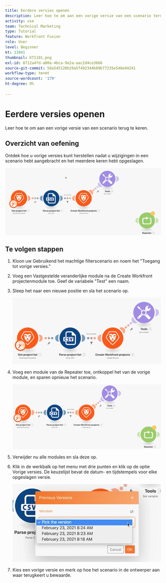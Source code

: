 ```yaml
---
title: Eerdere versies openen
description: Leer hoe te om aan een vorige versie van een scenario terug te keren. (Moet tussen 60 en 160 tekens lang zijn, maar is 56 tekens)
activity: use
team: Technical Marketing
type: Tutorial
feature: Workfront Fusion
role: User
level: Beginner
kt: 11041
thumbnail: KT1101.png
exl-id: 8712a4fd-a00a-4bca-9e2a-aac2d4ce3666
source-git-commit: 58a545120b29a5f492344b89b77235e548e94241
workflow-type: tm+mt
source-wordcount: '179'
ht-degree: 0%

---
```


# Eerdere versies openen

Leer hoe te om aan een vorige versie van een scenario terug te keren.

## Overzicht van oefening

Ontdek hoe u vorige versies kunt herstellen nadat u wijzigingen in een scenario hebt aangebracht en het meerdere keren hebt opgeslagen.

![Afbeelding 1 van vorige versies openen](../12-exercises/assets/accessing-previous-versions-walkthrough-1.png)

## Te volgen stappen

1. Kloon uw Gebruikend het machtige filterscenario en noem het &quot;Toegang tot vorige versies.&quot;
1. Voeg een Vastgestelde veranderlijke module na de Create Workfront projectenmodule toe. Geef de variabele &quot;Test&quot; een naam.
1. Sleep het naar een nieuwe positie en sla het scenario op.

   ![Afbeelding 2 van vorige versies openen](../12-exercises/assets/accessing-previous-versions-walkthrough-2.png)

1. Voeg een module van de Repeater toe, ontkoppel het van de vorige module, en sparen opnieuw het scenario.

   ![Afbeelding 3 van vorige versies openen](../12-exercises/assets/accessing-previous-versions-walkthrough-3.png)

1. Verwijder nu alle modules en sla deze op.
1. Klik in de werkbalk op het menu met drie punten en klik op de optie Vorige versies. De keuzelijst bevat de datum- en tijdstempels voor elke opgeslagen versie.

   ![Afbeelding 4 van vorige versies openen](../12-exercises/assets/accessing-previous-versions-walkthrough-4.png)

1. Kies een vorige versie en merk op hoe het scenario in de ontwerper aan waar terugkeert u bewaarde.

